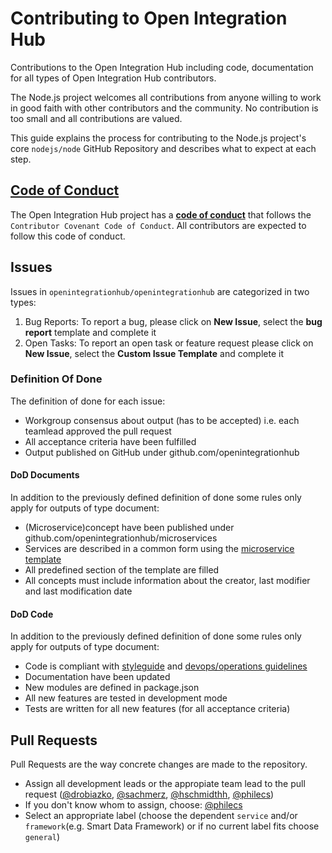 # Contributing to Open Integration Hub
Contributions to the Open Integration Hub including code, documentation for all types of Open Integration Hub
contributors.

The Node.js project welcomes all contributions from anyone willing to work in
good faith with other contributors and the community. No contribution is too
small and all contributions are valued.

This guide explains the process for contributing to the Node.js project's core
`nodejs/node` GitHub Repository and describes what to expect at each step.

## [Code of Conduct](./CODE_OF_CONDUCT.md)

The Open Integration Hub project has a [**code of conduct**](https://github.com/openintegrationhub/openintegrationhub/blob/master/CODE_OF_CONDUCT.md) that follows the `Contributor Covenant Code of Conduct`. 
All contributors are expected to follow this code of conduct.


## Issues

Issues in `openintegrationhub/openintegrationhub` are categorized in two types:  

1. Bug Reports: To report a bug, please click on **New Issue**, select the **bug report** template and complete it
2. Open Tasks: To report an open task or feature request please click on **New Issue**, select the **Custom Issue Template** and complete it

### Definition Of Done

The definition of done for each issue:

- Workgroup consensus about output (has to be accepted) i.e. each teamlead approved the pull request
- All acceptance criteria have been fulfilled
- Output published on GitHub under github.com/openintegrationhub

#### DoD Documents

In addition to the previously defined definition of done some rules only apply for outputs of type document:

- (Microservice)concept have been published under github.com/openintegrationhub/microservices
- Services are described in a common form using the [microservice template](https://github.com/openintegrationhub/Microservices/blob/master/MicroserviceDescriptionTemplate.md)
- All predefined section of the template are filled
- All concepts must include information about the creator, last modifier and last modification date

#### DoD Code

In addition to the previously defined definition of done some rules only apply for outputs of type document:

- Code is compliant with [styleguide](Guidelines/styleGuide.md) and [devops/operations guidelines](Guidelines/serviceOperations.md)
- Documentation have been updated
- New modules are defined in package.json
- All new features are tested in development mode
- Tests are written for all new features (for all acceptance criteria)

## Pull Requests

Pull Requests are the way concrete changes are made to the repository.

- Assign all development leads or the appropiate team lead to the pull request ([@drobiazko](https://github.com/drobiazko), [@sachmerz](https://github.com/sachmerz), [@hschmidthh](https://github.com/hschmidthh), [@philecs](https://github.com/philecs))
- If you don't know whom to assign, choose: [@philecs](https://github.com/philecs)
- Select an appropriate label (choose the dependent `service` and/or `framework`(e.g. Smart Data Framework) or if no current label fits choose `general`) 

<a id="developers-certificate-of-origin"></a>
